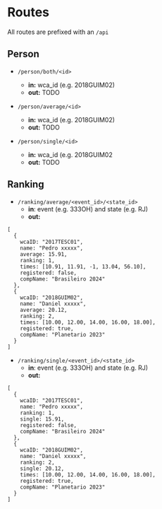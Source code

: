 # Routes

All routes are prefixed with an `/api`

## Person

- `/person/both/<id>`
  - **in:** wca_id (e.g. 2018GUIM02)
  - **out:** TODO 

- `/person/average/<id>`
  - **in:** wca_id (e.g. 2018GUIM02)
  - **out:** TODO

- `/person/single/<id>`
  - **in:** wca_id (e.g. 2018GUIM02
  - **out:** TODO

## Ranking

- `/ranking/average/<event_id>/<state_id>`
  - **in**: event (e.g. 333OH) and state (e.g. RJ)
  - **out:**
```
[
  {
    wcaID: "2017TESC01",
    name: "Pedro xxxxx",
    average: 15.91,
    ranking: 1,
    times: [10.91, 11.91, -1, 13.04, 56.10],
    registered: false,
    compName: "Brasileiro 2024"
  },
  {
    wcaID: "2018GUIM02",
    name: "Daniel xxxxx",
    average: 20.12,
    ranking: 2,
    times: [10.00, 12.00, 14.00, 16.00, 18.00],
    registered: true,
    compName: "Planetario 2023"
  }
]
```

- `/ranking/single/<event_id>/<state_id>`
  - **in**: event (e.g. 333OH) and state (e.g. RJ)
  - **out:**
```
[
  {
    wcaID: "2017TESC01",
    name: "Pedro xxxxx",
    ranking: 1,
    single: 15.91,
    registered: false,
    compName: "Brasileiro 2024"
  },
  {
    wcaID: "2018GUIM02",
    name: "Daniel xxxxx",
    ranking: 2,
    single: 20.12,
    times: [10.00, 12.00, 14.00, 16.00, 18.00],
    registered: true,
    compName: "Planetario 2023"
  }
]
```

